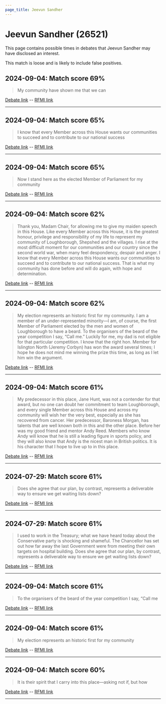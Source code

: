 ```yaml
---
page_title: Jeevun Sandher
---
```


# Jeevun Sandher  (26521)

This page contains possible times in debates that Jeevun Sandher may have disclosed an interest.

This match is loose and is likely to include false positives. 



## 2024-09-04: Match score 69%

>My community have shown me that we can

[Debate link](https://www.theyworkforyou.com/debates/?id=2024-09-04b.337.1)  --  [RFMI link](https://www.theyworkforyou.com/mp/26521/register)


---



## 2024-09-04: Match score 65%

>I know that every Member across this House wants our communities to succeed and to contribute to our national success

[Debate link](https://www.theyworkforyou.com/debates/?id=2024-09-04b.337.1)  --  [RFMI link](https://www.theyworkforyou.com/mp/26521/register)


---



## 2024-09-04: Match score 65%

>Now I stand here as the elected Member of Parliament for my community

[Debate link](https://www.theyworkforyou.com/debates/?id=2024-09-04b.337.1)  --  [RFMI link](https://www.theyworkforyou.com/mp/26521/register)


---



## 2024-09-04: Match score 62%

>Thank you, Madam Chair, for allowing me to give my maiden speech in this House. Like every Member across this House, it is the greatest honour, privilege and responsibility of my life to represent my community of Loughborough, Shepshed and the villages. I rise at the most difficult moment for our communities and our country since the second world war, when many feel despondency, despair and anger. I know that every Member across this House wants our communities to succeed and to contribute to our national success. That is what my community has done before and will do again, with hope and determination.

[Debate link](https://www.theyworkforyou.com/debates/?id=2024-09-04b.337.1)  --  [RFMI link](https://www.theyworkforyou.com/mp/26521/register)


---



## 2024-09-04: Match score 62%

>My election represents an historic first for my community. I am a member of an under-represented minority—I am, of course, the first Member of Parliament elected by the men and women of Loughborough to have a beard. To the organisers of the beard of the year competition I say, “Call me.” Luckily for me, my dad is not eligible for that particular competition. I know that the right hon. Member for Islington North (Jeremy Corbyn) has won the award several times; I hope he does not mind me winning the prize this time, as long as I let him win the argument.

[Debate link](https://www.theyworkforyou.com/debates/?id=2024-09-04b.337.1)  --  [RFMI link](https://www.theyworkforyou.com/mp/26521/register)


---



## 2024-09-04: Match score 61%

>My predecessor in this place, Jane Hunt, was not a contender for that award, but no one can doubt her commitment to team Loughborough, and every single Member across this House and across my community will wish her the very best, especially as she has recovered from cancer. Her predecessor, Baroness Morgan, has talents that are well known both in this and the other place. Before her was my good friend and mentor Andy Reed. Members who know Andy will know that he is  still a leading figure in sports policy, and they will also know that Andy is the nicest man in British politics. It is his character that I hope to live up to in this place.

[Debate link](https://www.theyworkforyou.com/debates/?id=2024-09-04b.337.1)  --  [RFMI link](https://www.theyworkforyou.com/mp/26521/register)


---



## 2024-07-29: Match score 61%

>Does she agree that our plan, by contrast, represents a deliverable way to ensure we get waiting lists down?

[Debate link](https://www.theyworkforyou.com/debates/?id=2024-07-29c.1050.2)  --  [RFMI link](https://www.theyworkforyou.com/mp/26521/register)


---



## 2024-07-29: Match score 61%

>I used to work in the Treasury; what we have heard today about the Conservative party is shocking and shameful. The Chancellor has set out how far away the last Government were from meeting their own targets on hospital building. Does she agree that our plan, by contrast, represents a deliverable way to ensure we get waiting lists down?

[Debate link](https://www.theyworkforyou.com/debates/?id=2024-07-29c.1050.2)  --  [RFMI link](https://www.theyworkforyou.com/mp/26521/register)


---



## 2024-09-04: Match score 61%

>To the organisers of the beard of the year competition I say, “Call me

[Debate link](https://www.theyworkforyou.com/debates/?id=2024-09-04b.337.1)  --  [RFMI link](https://www.theyworkforyou.com/mp/26521/register)


---



## 2024-09-04: Match score 61%

>My election represents an historic first for my community

[Debate link](https://www.theyworkforyou.com/debates/?id=2024-09-04b.337.1)  --  [RFMI link](https://www.theyworkforyou.com/mp/26521/register)


---



## 2024-09-04: Match score 60%

>It is their spirit that I carry into this place—asking not if, but how

[Debate link](https://www.theyworkforyou.com/debates/?id=2024-09-04b.337.1)  --  [RFMI link](https://www.theyworkforyou.com/mp/26521/register)


---

